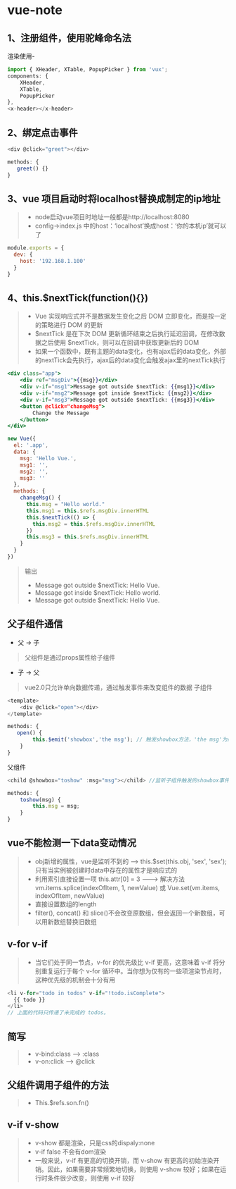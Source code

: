 # vue-note


## 1、注册组件，使用驼峰命名法
渲染使用-

```js
import { XHeader, XTable, PopupPicker } from 'vux';
components: {
    XHeader,
    XTable,
    PopupPicker
},
<x-header></x-header>
```

##  2、绑定点击事件
```js
<div @click="greet"></div>

methods: {
   greet() {} 
}
```

## 3、vue 项目启动时将localhost替换成制定的ip地址
> * node启动vue项目时地址一般都是http://localhost:8080
> * config->index.js 中的host：‘localhost’换成host：‘你的本机ip’就可以了
```js
module.exports = {
  dev: {
    host: '192.168.1.100'
  }
}
```
## 4、this.$nextTick(function(){})

> * Vue 实现响应式并不是数据发生变化之后 DOM 立即变化，而是按一定的策略进行 DOM 的更新
> * $nextTick 是在下次 DOM 更新循环结束之后执行延迟回调，在修改数据之后使用 $nextTick，则可以在回调中获取更新后的 DOM
> * 如果一个函数中，既有主题的data变化，也有ajax后的data变化，外部的nextTick会先执行，ajax后的data变化会触发ajax里的nextTick执行

```jsx
<div class="app">
    <div ref="msgDiv">{{msg}}</div>
    <div v-if="msg1">Message got outside $nextTick: {{msg1}}</div>
    <div v-if="msg2">Message got inside $nextTick: {{msg2}}</div>
    <div v-if="msg3">Message got outside $nextTick: {{msg3}}</div>
    <button @click="changeMsg">
        Change the Message
    </button>
</div>

new Vue({
  el: '.app',
  data: {
    msg: 'Hello Vue.',
    msg1: '',
    msg2: '',
    msg3: ''
  },
  methods: {
    changeMsg() {
      this.msg = "Hello world."
      this.msg1 = this.$refs.msgDiv.innerHTML
      this.$nextTick(() => {
        this.msg2 = this.$refs.msgDiv.innerHTML
      })
      this.msg3 = this.$refs.msgDiv.innerHTML
    }
  }
})

```
> 输出
> * Message got outside $nextTick: Hello Vue.
> * Message got inside $nextTick: Hello world.
> * Message got outside $nextTick: Hello Vue.

## 父子组件通信
* 父 -> 子
> 父组件是通过props属性给子组件

* 子 -> 父
> vue2.0只允许单向数据传递，通过触发事件来改变组件的数据
子组件
```js
<template>
    <div @click="open"></div>
</template>

methods: {
   open() {
        this.$emit('showbox','the msg'); // 触发showbox方法，'the msg'为向父组件传递的数据
    }
}
```
父组件

```js
<child @showbox="toshow" :msg="msg"></child> //监听子组件触发的showbox事件,然后调用toshow方法

methods: {
    toshow(msg) {
        this.msg = msg;
    }
}
```

## vue不能检测一下data变动情况
> * obj新增的属性，vue是监听不到的  --> this.$set(this.obj, 'sex', 'sex'); 只有当实例被创建时data中存在的属性才是响应式的
> * 利用索引直接设置一项 this.attr[0] = 3 ---> 解决方法 vm.items.splice(indexOfItem, 1, newValue)  或 Vue.set(vm.items, indexOfItem, newValue)
> * 直接设置数组的length
> * filter(), concat() 和 slice()不会改变原数组，但会返回一个新数组，可以用新数组替换旧数组


## v-for v-if
> * 当它们处于同一节点，v-for 的优先级比 v-if 更高，这意味着 v-if 将分别重复运行于每个 v-for 循环中。当你想为仅有的一些项渲染节点时，这种优先级的机制会十分有用
```js
<li v-for="todo in todos" v-if="!todo.isComplete">
  {{ todo }}
</li>
// 上面的代码只传递了未完成的 todos。
```

## 简写
> * v-bind:class --> :class
> * v-on:click --> @click


## 父组件调用子组件的方法
> * This.$refs.son.fn()


## v-if v-show
> * v-show 都是渲染，只是css的dispaly:none
> * v-if false 不会有dom渲染
> * 一般来说，v-if 有更高的切换开销，而 v-show 有更高的初始渲染开销。因此，如果需要非常频繁地切换，则使用 v-show 较好；如果在运行时条件很少改变，则使用 v-if 较好















